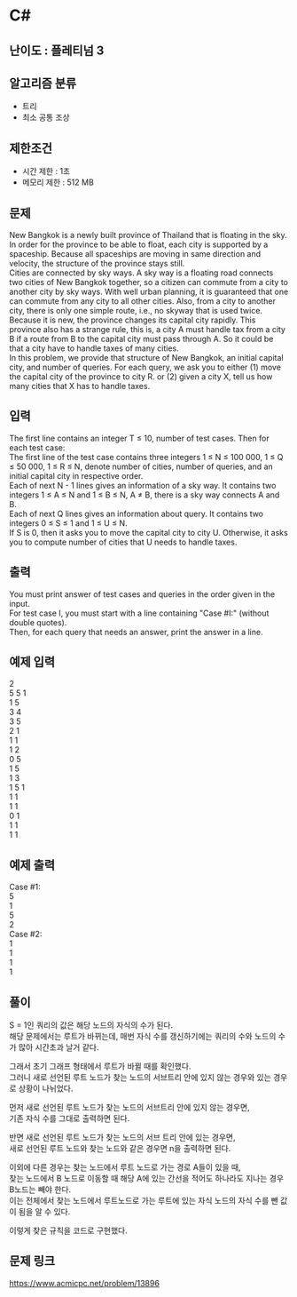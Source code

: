 # C#

## 난이도 : 플레티넘 3

## 알고리즘 분류
  - 트리
  - 최소 공통 조상

## 제한조건
  - 시간 제한 : 1초
  - 메모리 제한 : 512 MB

## 문제
New Bangkok is a newly built province of Thailand that is floating in the sky. In order for the province to be able to float, each city is supported by a spaceship. Because all spaceships are moving in same direction and velocity, the structure of the province stays still.<br/>
Cities are connected by sky ways. A sky way is a floating road connects two cities of New Bangkok together, so a citizen can commute from a city to another city by sky ways. With well urban planning, it is guaranteed that one can commute from any city to all other cities. Also, from a city to another city, there is only one simple route, i.e., no skyway that is used twice.<br/>
Because it is new, the province changes its capital city rapidly. This province also has a strange rule, this is, a city A must handle tax from a city B if a route from B to the capital city must pass through A. So it could be that a city have to handle taxes of many cities.<br/>
In this problem, we provide that structure of New Bangkok, an initial capital city, and number of queries. For each query, we ask you to either (1) move the capital city of the province to city R. or (2) given a city X, tell us how many cities that X has to handle taxes.<br/>


## 입력
The first line contains an integer T ≤ 10, number of test cases. Then for each test case:<br/>
The first line of the test case contains three integers 1 ≤ N ≤ 100 000, 1 ≤ Q ≤ 50 000, 1 ≤ R ≤ N, denote number of cities, number of queries, and an initial capital city in respective order.<br/>
Each of next N - 1 lines gives an information of a sky way. It contains two integers 1 ≤ A ≤ N and 1 ≤ B ≤ N, A ≠ B, there is a sky way connects A and B.<br/>
Each of next Q lines gives an information about query. It contains two integers 0 ≤ S ≤ 1 and 1 ≤ U ≤ N.<br/>
If S is 0, then it asks you to move the capital city to city U. Otherwise, it asks you to compute number of cities that U needs to handle taxes.<br/>


## 출력
You must print answer of test cases and queries in the order given in the input.<br/>
For test case I, you must start with a line containing "Case #I:" (without double quotes).<br/>
Then, for each query that needs an answer, print the answer in a line.<br/>


## 예제 입력
2<br/>
5 5 1<br/>
1 5<br/>
3 4<br/>
3 5<br/>
2 1<br/>
1 1<br/>
1 2<br/>
0 5<br/>
1 5<br/>
1 3<br/>
1 5 1<br/>
1 1<br/>
1 1<br/>
0 1<br/>
1 1<br/>
1 1<br/>


## 예제 출력
Case #1:<br/>
5<br/>
1<br/>
5<br/>
2<br/>
Case #2:<br/>
1<br/>
1<br/>
1<br/>
1<br/>


## 풀이
S = 1인 쿼리의 값은 해당 노드의 자식의 수가 된다.<br/>
해당 문제에서는 루트가 바뀌는데, 매번 자식 수를 갱신하기에는 쿼리의 수와 노드의 수가 많아 시간초과 날거 같다.<br/>


그래서 초기 그래프 형태에서 루트가 바뀔 때를 확인했다.<br/>
그러니 새로 선언된 루트 노드가 찾는 노드의 서브트리 안에 있지 않는 경우와 있는 경우로 상황이 나뉘었다.<br/>


먼저 새로 선언된 루트 노드가 찾는 노드의 서브트리 안에 있지 않는 경우면,<br/>
기존 자식 수를 그대로 출력하면 된다.<br/>

반면 새로 선언된 루트 노드가 찾는 노드의 서브 트리 안에 있는 경우면,<br/>
새로 선언된 루트 노드와 찾는 노드와 같은 경우면 n을 출력하면 된다.<br/>

이외에 다른 경우는 찾는 노드에서 루트 노드로 가는 경로 A들이 있을 때,<br/>
찾는 노드에서 B 노드로 이동할 때 해당 A에 있는 간선을 적어도 하나라도 지나는 경우 B노드는 빼야 한다.<br/>
이는 전체에서 찾는 노드에서 루트노드로 가는 루트에 있는 자식 노드의 자식 수를 뺀 값이 됨을 알 수 있다.<br/>

이렇게 찾은 규칙을 코드로 구현했다.<br/>


## 문제 링크
https://www.acmicpc.net/problem/13896
